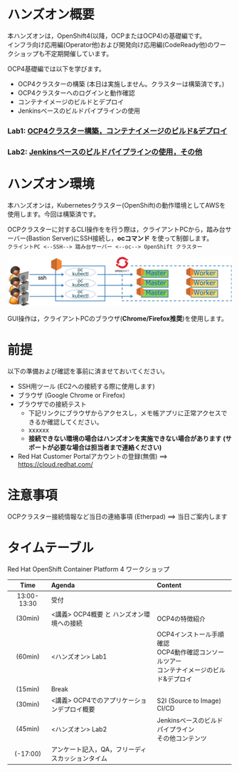 # ハンズオン概要
本ハンズオンは，OpenShift4(以降，OCPまたはOCP4)の基礎編です。  
インフラ向け応用編(Operator他)および開発向け応用編(CodeReady他)のワークショップも不定期開催しています。

OCP4基礎編では以下を学びます。
- OCP4クラスターの構築 (本日は実施しません。クラスターは構築済です。)
- OCP4クラスターへのログインと動作確認
- コンテナイメージのビルドとデプロイ
- Jenkinsベースのビルドパイプラインの使用

### Lab1: [OCP4クラスター構築，コンテナイメージのビルド&デプロイ](Lab1)
### Lab2: [Jenkinsベースのビルドパイプラインの使用，その他](Lab2)

# ハンズオン環境
本ハンズオンは，Kubernetesクラスター(OpenShift)の動作環境としてAWSを使用します。今回は構築済です。  

OCPクラスターに対するCLI操作をを行う際は，クライアントPCから，踏み台サーバー(Bastion Server)にSSH接続し，**ocコマンド** を使って制御します。  
`クライントPC <--SSH--> 踏み台サーバー <--oc--> OpenShift クラスター`

![](images/handson-env.png)

GUI操作は，クライアントPCのブラウザ(**Chrome/Firefox推奨**)を使用します。  

# 前提
以下の準備および確認を事前に済ませておいてください。
- SSH用ツール (EC2への接続する際に使用します)
- ブラウザ (Google Chrome or Firefox)
- ブラウザでの接続テスト
  - 下記リンクにブラウザからアクセスし，メモ帳アプリに正常アクセスできるか確認してください。
  - xxxxxx
  - **接続できない環境の場合はハンズオンを実施できない場合があります (サポートが必要な場合は担当者まで連絡ください)**
- Red Hat Customer Portalアカウントの登録(無償) ==> https://cloud.redhat.com/

# 注意事項
OCPクラスター接続情報など当日の連絡事項 (Etherpad) ==> 当日ご案内します

# タイムテーブル
Red Hat OpenShift Container Platform 4 ワークショップ

|Time|Agenda|Content|
|:---:|:---|:---|
|13:00-13:30|受付||
|(30min)|<講義> OCP4概要 と ハンズオン環境への接続|OCP4の特徴紹介||
|(60min)|<ハンズオン> Lab1 <br>|OCP4インストール手順確認<br>OCP4動作確認コンソールツアー<br>コンテナイメージのビルド&デプロイ|
|(15min)|Break||
|(30min)|<講義> OCP4でのアプリケーションデプロイ概要|S2I (Source to Image) <br> CI/CD|
|(45min)|<ハンズオン> Lab2 <br>|Jenkinsベースのビルドパイプライン<br>その他コンテンツ|
|(-17:00)|アンケート記入，QA，フリーディスカッションタイム||
